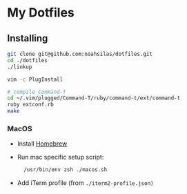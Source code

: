 # My Dotfiles

## Installing

```bash
git clone git@github.com:noahsilas/dotfiles.git
cd ./dotfiles
./linkup

vim -c PlugInstall

# compile Command-T
cd ~/.vim/plugged/Command-T/ruby/command-t/ext/command-t
ruby extconf.rb
make
```

### MacOS
- Install [Homebrew](https://brew.sh/)

- Run mac specific setup script:
  ```bash
    /usr/bin/env zsh ./macos.sh
  ```

- Add iTerm profile (from `./iterm2-profile.json)`
